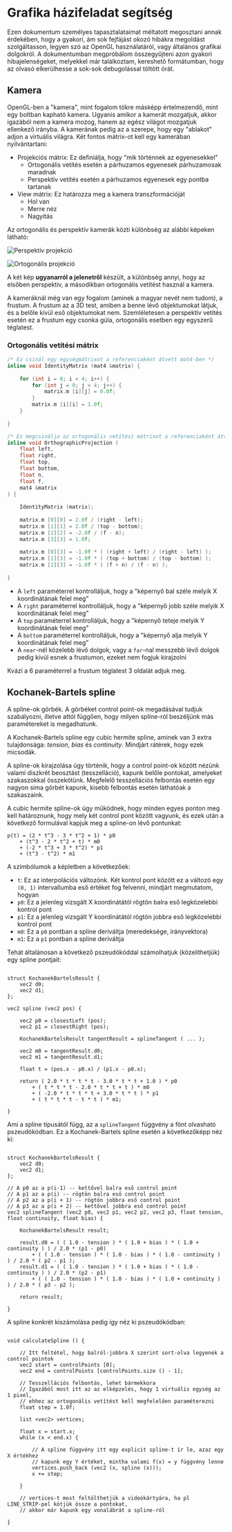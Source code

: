 # Grafika házifeladat segítség

Ezen dokumentum személyes tapasztalataimat méltatott megosztani annak érdekében, hogy
a gyakori, ám sok fejfájást okozó hibákra megoldást szolgáltasson, legyen szó az
OpenGL használatáról, vagy általános grafikai dolgokról. A dokumentumban megpróbálom
összegyűjteni azon gyakori hibajelenségeket, melyekkel már találkoztam, kereshető
formátumban, hogy az olvasó elkerülhesse a sok-sok debugolással töltött órát.

## Kamera

OpenGL-ben a "kamera", mint fogalom tökre másképp értelmezendő, mint egy boltban 
kapható kamera. Ugyanis amikor a kamerát mozgatjuk, akkor igazából nem a kamera
mozog, hanem az egész világot mozgatjuk ellenkező irányba. A kamerának pedig 
az a szerepe, hogy egy "ablakot" adjon a virtuális világra. Két fontos mátrix-ot
kell egy kamerában nyilvántartani:

* Projekciós mátrix: Ez definiálja, hogy "mik történnek az egyenesekkel"
	* Ortogonális vetítés esetén a párhuzamos egyenesek párhuzamosak maradnak
	* Perspektív vetítés esetén a párhuzamos egyenesek egy pontba tartanak
* View mátrix: Ez határozza meg a kamera transzformációját
	* Hol van
	* Merre néz
	* Nagyítás

Az ortogonális és perspektív kamerák közti különbség az alábbi képeken látható:

![Perspektív projekció](perspective.png)

![Ortogonális projekció](orthographic.png)

A két kép **ugyanarról a jelenetről** készült, a különbség annyi, hogy az elsőben
perspektív, a másodikban ortogonális vetítést használ a kamera.

A kameráknál még van egy fogalom (aminek a magyar nevét nem tudom), a frustum.
A frustum az a 3D test, amiben a benne lévő objektumokat látjuk, és a belőle kívül
eső objektumokat nem. Szemléletesen a perspektív vetítés esetén ez a frustum egy
csonka gúla, ortogonális esetben egy egyszerű téglatest.

### Ortogonális vetítési mátrix

```cpp
/* Ez csinál egy egységmátrixot a referenciaként átvett mat4-ben */
inline void IdentityMatrix (mat4 &matrix) {
	
	for (int i = 0; i < 4; i++) {
		for (int j = 0; j < 4; j++) {
			matrix.m [i][j] = 0.0f;
		}
		matrix.m [i][i] = 1.0f;
	}
	
}

/* Ez megcsinálja az ortogonális vetítési mátrixot a referenciaként átvett mat4-ben */
inline void OrthographicProjection (
	float left, 
	float right, 
	float top, 
	float bottom,
	float n,
	float f,
	mat4 &matrix
) {
	
	IdentityMatrix (matrix);
	
	matrix.m [0][0] = 2.0f / (right - left);
	matrix.m [1][1] = 2.0f / (top - bottom);
	matrix.m [2][2] = -2.0f / (f - n);
	matrix.m [3][3] = 1.0f;
	
	matrix.m [0][3] = -1.0f * ( (right + left) / (right - left) );
	matrix.m [1][3] = -1.0f * ( (top + bottom) / (top - bottom) );
	matrix.m [2][3] = -1.0f * ( (f + n) / (f - n) );
	
}
```

* A `left` paraméterrel kontrolláljuk, hogy a "képernyő bal széle melyik X koordinátának felel meg"
* A `right` paraméterrel kontrolláljuk, hogy a "képernyő jobb széle melyik X koordinátának felel meg"
* A `top` paraméterrel kontrolláljuk, hogy a "képernyő teteje melyik Y koordinátának felel meg"
* A `bottom` paraméterrel kontrolláljuk, hogy a "képernyő alja melyik Y koordinátának felel meg"
* A `near`-nél közelebb lévő dolgok, vagy a `far`-nal messzebb lévő dolgok pedig kívül esnek a frustumon, ezeket nem fogjuk kirajzolni

Kvázi a 6 paraméterrel a frustum téglatest 3 oldalát adjuk meg.

## Kochanek-Bartels spline

A spline-ok görbék. A görbéket control point-ok megadásával tudjuk szabályozni, illetve attól függően,
hogy milyen spline-ról beszéljünk más paramétereket is megadhatunk. 

A Kochanek-Bartels spline egy cubic hermite spline, aminek van 3 extra tulajdonsága: _tension_, 
_bias_ és _continuity_. Mindjárt rátérek, hogy ezek micsodák.

A spline-ok kirajzolása úgy történik, hogy a control point-ok között nézünk valami diszkrét beosztást
(tesszelláció), kapunk belőle pontokat, amelyeket szakaszokkal összekötünk. Megfelelő tesszellációs
felbontás esetén egy nagyon sima görbét kapunk, kisebb felbontás esetén láthatóak a szakaszaink.

A cubic hermite spline-ok úgy működnek, hogy minden egyes ponton meg kell határoznunk, hogy mely
két control pont között vagyunk, és ezek után a következő formulával kapjuk meg a spline-on lévő
pontunkat:

```
p(t) = (2 * t^3 - 3 * t^2 + 1) * p0
	+ (t^3 - 2 * t^2 + t) * m0
	+ (-2 * t^3 + 3 * t^2) * p1
	+ (t^3 - t^2) * m1
```

A szimbólumok a képletben a következőek:
	
* `t`: Ez az interpolációs változónk. Két kontrol pont között ez a változó egy `(0, 1)` intervallumba eső értéket
fog felvenni, mindjárt megmutatom, hogyan
* `p0`: Ez a jelenleg vizsgált X koordinátától rögtön balra eső legközelebbi kontrol pont
* `p1`: Ez a jelenleg vizsgált Y koordinátától rögtön jobbra eső legközelebbi kontrol pont
* `m0`: Ez a `p0` pontban a spline deriváltja (meredeksége, irányvektora)
* `m1`: Ez a `p1` pontban a spline deriváltja

Tehát általánosan a következő pszeudókóddal számolhatjuk (közelíthetjük) egy spline pontjait:

```

struct KochanekBartelsResult {
	vec2 d0;
	vec2 d1;
};

vec2 spline (vec2 pos) {

	vec2 p0 = closestLeft (pos);
	vec2 p1 = closestRight (pos);

	KochanekBartelsResult tangentResult = splineTangent ( ... );

	vec2 m0 = tangentResult.d0;
	vec2 m1 = tangentResult.d1;

	float t = (pos.x - p0.x) / (p1.x - p0.x);

	return ( 2.0 * t * t * t - 3.0 * t * t + 1.0 ) * p0
		+ ( t * t * t - 2.0 * t * t + t ) * m0
		+ ( -2.0 * t * t * t + 3.0 * t * t ) * p1
		+ ( t * t * t - t * t ) * m1;

}

```

Ami a spline típusától függ, az a `splineTangent` függvény a fönt olvasható pszeudókódban. Ez a Kochanek-Bartels
spline esetén a következőképp néz ki:

```

struct KochanekBartelsResult {
	vec2 d0;
	vec2 d1;
};

// A p0 az a p(i-1) -- kettővel balra eső control point
// A p1 az a p(i) -- rögtön balra eső control point
// A p2 az a p(i + 1) -- rögtön jobbra eső control point
// A p3 az a p(i + 2) -- kettővel jobbra eső control point
vec2 splineTangent (vec2 p0, vec2 p1, vec2 p2, vec2 p3, float tension, float continuity, float bias) {

	KochanekBartelsResult result;

	result.d0 = ( ( 1.0 - tension ) * ( 1.0 + bias ) * ( 1.0 + continuity ) ) / 2.0 * (p1 - p0)
		+ ( ( 1.0 - tension ) * ( 1.0 - bias ) * ( 1.0 - continuity ) ) / 2.0 * ( p2 - p1 );
	result.d1 = ( ( 1.0 - tension ) * ( 1.0 + bias ) * ( 1.0 - continuity ) ) / 2.0 * (p2 - p1)
		+ ( ( 1.0 - tension ) * ( 1.0 - bias ) * ( 1.0 + continuity ) ) / 2.0 * ( p3 - p2 );

	return result;

}

```

A spline konkrét kiszámolása pedig így néz ki pszeudókódban:

```

void calculateSpline () {

	// Itt feltétel, hogy balról-jobbra X szerint sort-olva legyenek a control pointok
	vec2 start = controlPoints [0];
	vec2 end = controlPoints [controlPoints.size () - 1];

	// Tesszellációs felbontás, lehet bármekkora
	// Igazából most itt az az elképzelés, hogy 1 virtuális egység az 1 pixel,
	// ehhez az ortogonális vetítést kell megfelelően paraméterezni
	float step = 1.0f;

	list <vec2> vertices;

	float x = start.x;
	while (x < end.x) {

		// A spline függvény itt egy explicit spline-t ír le, azaz egy X értékhez
		// kapunk egy Y értéket, mintha valami f(x) = y függvény lenne
		vertices.push_back (vec2 (x, spline (x)));
		x += step;

	}

	// vertices-t most feltölthetjük a videókártyára, ha pl LINE_STRIP-pel kötjük össze a pontokat, 
	// akkor már kapunk egy vonalábrát a spline-ról

}

```